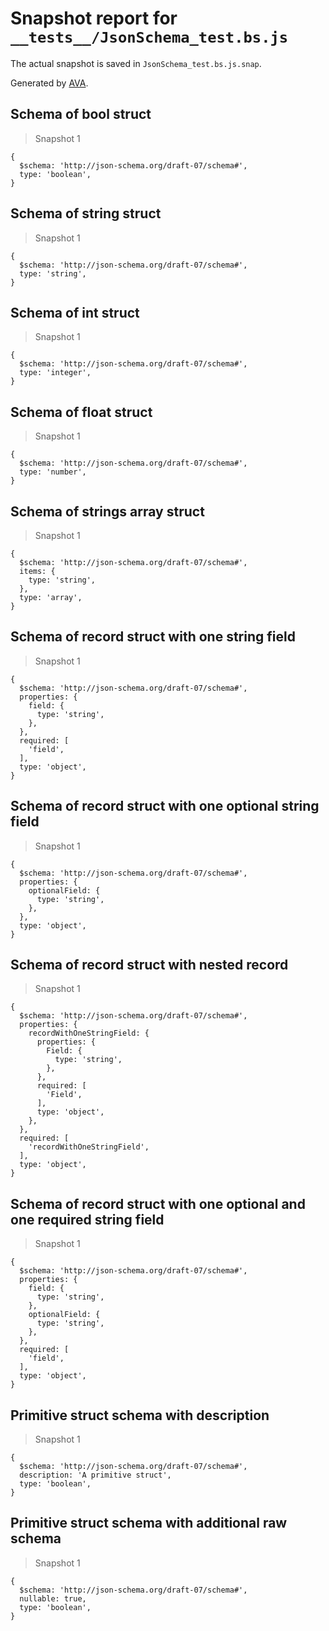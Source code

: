# Snapshot report for `__tests__/JsonSchema_test.bs.js`

The actual snapshot is saved in `JsonSchema_test.bs.js.snap`.

Generated by [AVA](https://avajs.dev).

## Schema of bool struct

> Snapshot 1

    {
      $schema: 'http://json-schema.org/draft-07/schema#',
      type: 'boolean',
    }

## Schema of string struct

> Snapshot 1

    {
      $schema: 'http://json-schema.org/draft-07/schema#',
      type: 'string',
    }

## Schema of int struct

> Snapshot 1

    {
      $schema: 'http://json-schema.org/draft-07/schema#',
      type: 'integer',
    }

## Schema of float struct

> Snapshot 1

    {
      $schema: 'http://json-schema.org/draft-07/schema#',
      type: 'number',
    }

## Schema of strings array struct

> Snapshot 1

    {
      $schema: 'http://json-schema.org/draft-07/schema#',
      items: {
        type: 'string',
      },
      type: 'array',
    }

## Schema of record struct with one string field

> Snapshot 1

    {
      $schema: 'http://json-schema.org/draft-07/schema#',
      properties: {
        field: {
          type: 'string',
        },
      },
      required: [
        'field',
      ],
      type: 'object',
    }

## Schema of record struct with one optional string field

> Snapshot 1

    {
      $schema: 'http://json-schema.org/draft-07/schema#',
      properties: {
        optionalField: {
          type: 'string',
        },
      },
      type: 'object',
    }

## Schema of record struct with nested record

> Snapshot 1

    {
      $schema: 'http://json-schema.org/draft-07/schema#',
      properties: {
        recordWithOneStringField: {
          properties: {
            Field: {
              type: 'string',
            },
          },
          required: [
            'Field',
          ],
          type: 'object',
        },
      },
      required: [
        'recordWithOneStringField',
      ],
      type: 'object',
    }

## Schema of record struct with one optional and one required string field

> Snapshot 1

    {
      $schema: 'http://json-schema.org/draft-07/schema#',
      properties: {
        field: {
          type: 'string',
        },
        optionalField: {
          type: 'string',
        },
      },
      required: [
        'field',
      ],
      type: 'object',
    }

## Primitive struct schema with description

> Snapshot 1

    {
      $schema: 'http://json-schema.org/draft-07/schema#',
      description: 'A primitive struct',
      type: 'boolean',
    }

## Primitive struct schema with additional raw schema

> Snapshot 1

    {
      $schema: 'http://json-schema.org/draft-07/schema#',
      nullable: true,
      type: 'boolean',
    }
